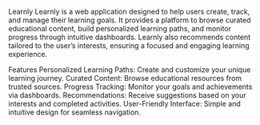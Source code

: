 Learnly
Learnly is a web application designed to help users create, track, and manage their learning goals. It provides a platform to browse curated educational content, build personalized learning paths, and monitor progress through intuitive dashboards. Learnly also recommends content tailored to the user’s interests, ensuring a focused and engaging learning experience.

Features
Personalized Learning Paths: Create and customize your unique learning journey.
Curated Content: Browse educational resources from trusted sources.
Progress Tracking: Monitor your goals and achievements via dashboards.
Recommendations: Receive suggestions based on your interests and completed activities.
User-Friendly Interface: Simple and intuitive design for seamless navigation.
